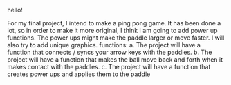hello!

For my final project, I intend to make a ping pong game. It has been done a lot, so in order to make it more original, I think I am going to add power up functions. The power ups might make the paddle larger or move faster. I will also try to add unique graphics.
functions: a. The project will have a function that connects / syncs your arrow keys with the paddles. b. The project will have a function that makes the ball move back and forth when it makes contact with the paddles. c. The project will have a function that creates power ups and applies them to the paddle
